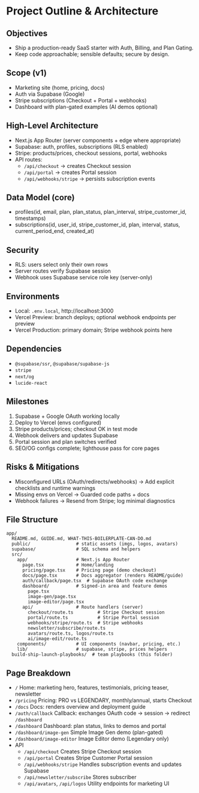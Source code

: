 # Project Outline & Architecture

## Objectives
- Ship a production-ready SaaS starter with Auth, Billing, and Plan Gating.
- Keep code approachable; sensible defaults; secure by design.

## Scope (v1)
- Marketing site (home, pricing, docs)
- Auth via Supabase (Google)
- Stripe subscriptions (Checkout + Portal + webhooks)
- Dashboard with plan-gated examples (AI demos optional)

## High-Level Architecture
- Next.js App Router (server components + edge where appropriate)
- Supabase: auth, profiles, subscriptions (RLS enabled)
- Stripe: products/prices, checkout sessions, portal, webhooks
- API routes:
  - `/api/checkout` → creates Checkout session
  - `/api/portal` → creates Portal session
  - `/api/webhooks/stripe` → persists subscription events

## Data Model (core)
- profiles(id, email, plan, plan_status, plan_interval, stripe_customer_id, timestamps)
- subscriptions(id, user_id, stripe_customer_id, plan, interval, status, current_period_end, created_at)

## Security
- RLS: users select only their own rows
- Server routes verify Supabase session
- Webhook uses Supabase service role key (server-only)

## Environments
- Local: `.env.local`, http://localhost:3000
- Vercel Preview: branch deploys; optional webhook endpoints per preview
- Vercel Production: primary domain; Stripe webhook points here

## Dependencies
- `@supabase/ssr`, `@supabase/supabase-js`
- `stripe`
- `next/og`
- `lucide-react`

## Milestones
1. Supabase + Google OAuth working locally
2. Deploy to Vercel (envs configured)
3. Stripe products/prices; checkout OK in test mode
4. Webhook delivers and updates Supabase
5. Portal session and plan switches verified
6. SEO/OG configs complete; lighthouse pass for core pages

## Risks & Mitigations
- Misconfigured URLs (OAuth/redirects/webhooks) → Add explicit checklists and runtime warnings
- Missing envs on Vercel → Guarded code paths + docs
- Webhook failures → Resend from Stripe; log minimal diagnostics

## File Structure
```
app/
  README.md, GUIDE.md, WHAT-THIS-BOILERPLATE-CAN-DO.md
  public/                 # static assets (imgs, logos, avatars)
  supabase/               # SQL schema and helpers
  src/
    app/                  # Next.js App Router
      page.tsx            # Home/landing
      pricing/page.tsx    # Pricing page (demo checkout)
      docs/page.tsx       # Docs aggregator (renders README/guide)
      auth/callback/page.tsx  # Supabase OAuth code exchange
      dashboard/          # Signed-in area and feature demos
        page.tsx
        image-gen/page.tsx
        image-editor/page.tsx
      api/                # Route handlers (server)
        checkout/route.ts         # Stripe Checkout session
        portal/route.ts           # Stripe Portal session
        webhooks/stripe/route.ts  # Stripe webhooks
        newsletter/subscribe/route.ts
        avatars/route.ts, logos/route.ts
        ai/image-edit/route.ts
    components/           # UI components (navbar, pricing, etc.)
    lib/                  # supabase, stripe, prices helpers
  build-ship-launch-playbooks/  # team playbooks (this folder)
```

## Page Breakdown
- `/` Home: marketing hero, features, testimonials, pricing teaser, newsletter
- `/pricing` Pricing: PRO vs LEGENDARY, monthly/annual, starts Checkout
- `/docs` Docs: renders overview and deployment guide
- `/auth/callback` Callback: exchanges OAuth code → session → redirect `/dashboard`
- `/dashboard` Dashboard: plan status, links to demos and portal
- `/dashboard/image-gen` Simple Image Gen demo (plan-gated)
- `/dashboard/image-editor` Image Editor demo (Legendary only)
- API
  - `/api/checkout` Creates Stripe Checkout session
  - `/api/portal` Creates Stripe Customer Portal session
  - `/api/webhooks/stripe` Handles subscription events and updates Supabase
  - `/api/newsletter/subscribe` Stores subscriber
  - `/api/avatars`, `/api/logos` Utility endpoints for marketing UI
